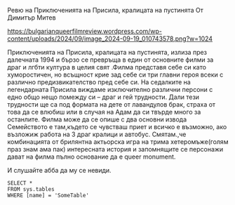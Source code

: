 Ревю на Приключенията на Присила, кралицата на пустинята
От Димитър Митев

https://bulgarianqueerfilmreview.wordpress.com/wp-content/uploads/2024/09/image_2024-09-19_010743578.png?w=1024

 Приключенията на Присила, кралицата на пустинята, излиза през далечната 1994 
 и бързо се превръща в един от основните филми за драг и лгбти култура в целия свят
 .Филма представя себе си като хуморостичен, но всъщност крие зад себе си три главни героя всеки с различно предизвикателство пред себе си. 
 На седалките на легендарната Присила виждаме изключително различни персони с едно общо нещо помежду си – драг и гей трудности.
 Дали тези трудности ще са под формата на дете от лавандулов брак, страха от това да се влюбиш или в случая на Адам да си твърде много за останлите. 
 Филма може да се опише с два основни извода Семейството е там,където се чувстваш приет и всичко е възможно, ако възложиж работа на 3 драг кралици и автобус. 
 Смятам.,че комбинацията от брилянтна актьорска игра на трима хетеромъже(голям праз знам ама пак) интересната история и запомнящите се персонажи дават на филма пълно основание да е queer monument.

И слушайте абба да му се невиди.
 ```tsql
 SELECT *
 FROM sys.tables
 WHERE [name] = 'SomeTable'
 ```
